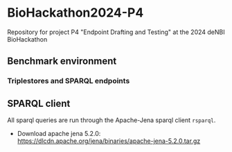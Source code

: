 # BioHackathon2024-P4
Repository for project P4 "Endpoint Drafting and Testing" at the 2024 deNBI BioHackathon

## Benchmark environment
### Triplestores and SPARQL endpoints

## SPARQL client
All sparql queries are run through the Apache-Jena sparql client `rsparql`.

- Download apache jena 5.2.0: https://dlcdn.apache.org/jena/binaries/apache-jena-5.2.0.tar.gz

